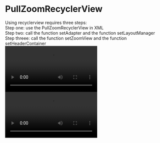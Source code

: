 
PullZoomRecyclerView
====================

Using recyclerview requires three steps:<br/>
Step one: use the PullZoomRecyclerView in XML<br/>
Step two: call the function setAdapter and the function setLayoutManager<br/>
Step threee: call the function setZoomView and the function setHeaderContainer<br/>
![](https://raw.githubusercontent.com/dinuscxj/PullZoomRecyclerView/master/Preview/device-2015-08-30-174632.mp4)<br/>
![](https://raw.githubusercontent.com/dinuscxj/PullZoomRecyclerView/master/Preview/device-2015-08-30-174754.mp4)<br/>
